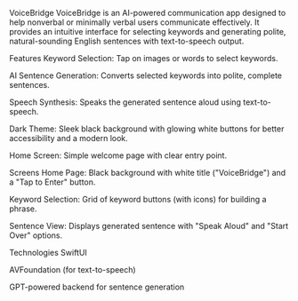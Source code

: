 VoiceBridge
VoiceBridge is an AI-powered communication app designed to help nonverbal or minimally verbal users communicate effectively. It provides an intuitive interface for selecting keywords and generating polite, natural-sounding English sentences with text-to-speech output.

 Features
 Keyword Selection: Tap on images or words to select keywords.

 AI Sentence Generation: Converts selected keywords into polite, complete sentences.

 Speech Synthesis: Speaks the generated sentence aloud using text-to-speech.

 Dark Theme: Sleek black background with glowing white buttons for better accessibility and a modern look.

 Home Screen: Simple welcome page with clear entry point.

Screens
Home Page: Black background with white title ("VoiceBridge") and a "Tap to Enter" button.

Keyword Selection: Grid of keyword buttons (with icons) for building a phrase.

Sentence View: Displays generated sentence with "Speak Aloud" and "Start Over" options.

Technologies
SwiftUI

AVFoundation (for text-to-speech)

GPT-powered backend for sentence generation
